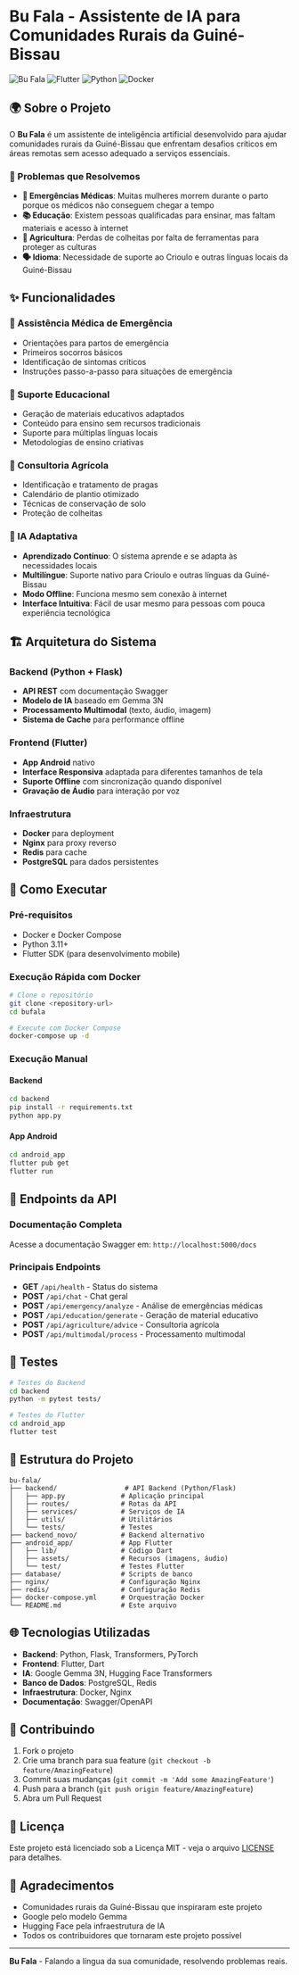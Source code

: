 # Bu Fala - Assistente de IA para Comunidades Rurais da Guiné-Bissau

![Bu Fala](https://img.shields.io/badge/Bu%20Fala-AI%20Assistant-green?style=for-the-badge)
![Flutter](https://img.shields.io/badge/Flutter-02569B?style=for-the-badge&logo=flutter&logoColor=white)
![Python](https://img.shields.io/badge/Python-3776AB?style=for-the-badge&logo=python&logoColor=white)
![Docker](https://img.shields.io/badge/Docker-2496ED?style=for-the-badge&logo=docker&logoColor=white)

## 🌍 Sobre o Projeto

O **Bu Fala** é um assistente de inteligência artificial desenvolvido para ajudar comunidades rurais da Guiné-Bissau que enfrentam desafios críticos em áreas remotas sem acesso adequado a serviços essenciais.

### 🎯 Problemas que Resolvemos

- **🚨 Emergências Médicas**: Muitas mulheres morrem durante o parto porque os médicos não conseguem chegar a tempo
- **📚 Educação**: Existem pessoas qualificadas para ensinar, mas faltam materiais e acesso à internet
- **🌾 Agricultura**: Perdas de colheitas por falta de ferramentas para proteger as culturas
- **🗣️ Idioma**: Necessidade de suporte ao Crioulo e outras línguas locais da Guiné-Bissau

## ✨ Funcionalidades

### 🏥 Assistência Médica de Emergência
- Orientações para partos de emergência
- Primeiros socorros básicos
- Identificação de sintomas críticos
- Instruções passo-a-passo para situações de emergência

### 📖 Suporte Educacional
- Geração de materiais educativos adaptados
- Conteúdo para ensino sem recursos tradicionais
- Suporte para múltiplas línguas locais
- Metodologias de ensino criativas

### 🌱 Consultoria Agrícola
- Identificação e tratamento de pragas
- Calendário de plantio otimizado
- Técnicas de conservação de solo
- Proteção de colheitas

### 🤖 IA Adaptativa
- **Aprendizado Contínuo**: O sistema aprende e se adapta às necessidades locais
- **Multilíngue**: Suporte nativo para Crioulo e outras línguas da Guiné-Bissau
- **Modo Offline**: Funciona mesmo sem conexão à internet
- **Interface Intuitiva**: Fácil de usar mesmo para pessoas com pouca experiência tecnológica

## 🏗️ Arquitetura do Sistema

### Backend (Python + Flask)
- **API REST** com documentação Swagger
- **Modelo de IA** baseado em Gemma 3N
- **Processamento Multimodal** (texto, áudio, imagem)
- **Sistema de Cache** para performance offline

### Frontend (Flutter)
- **App Android** nativo
- **Interface Responsiva** adaptada para diferentes tamanhos de tela
- **Suporte Offline** com sincronização quando disponível
- **Gravação de Áudio** para interação por voz

### Infraestrutura
- **Docker** para deployment
- **Nginx** para proxy reverso
- **Redis** para cache
- **PostgreSQL** para dados persistentes

## 🚀 Como Executar

### Pré-requisitos
- Docker e Docker Compose
- Python 3.11+
- Flutter SDK (para desenvolvimento mobile)

### Execução Rápida com Docker

```bash
# Clone o repositório
git clone <repository-url>
cd bufala

# Execute com Docker Compose
docker-compose up -d
```

### Execução Manual

#### Backend
```bash
cd backend
pip install -r requirements.txt
python app.py
```

#### App Android
```bash
cd android_app
flutter pub get
flutter run
```

## 📱 Endpoints da API

### Documentação Completa
Acesse a documentação Swagger em: `http://localhost:5000/docs`

### Principais Endpoints

- **GET** `/api/health` - Status do sistema
- **POST** `/api/chat` - Chat geral
- **POST** `/api/emergency/analyze` - Análise de emergências médicas
- **POST** `/api/education/generate` - Geração de material educativo
- **POST** `/api/agriculture/advice` - Consultoria agrícola
- **POST** `/api/multimodal/process` - Processamento multimodal

## 🧪 Testes

```bash
# Testes do Backend
cd backend
python -m pytest tests/

# Testes do Flutter
cd android_app
flutter test
```

## 📁 Estrutura do Projeto

```
bu-fala/
├── backend/                 # API Backend (Python/Flask)
│   ├── app.py              # Aplicação principal
│   ├── routes/             # Rotas da API
│   ├── services/           # Serviços de IA
│   ├── utils/              # Utilitários
│   └── tests/              # Testes
├── backend_novo/           # Backend alternativo
├── android_app/            # App Flutter
│   ├── lib/                # Código Dart
│   ├── assets/             # Recursos (imagens, áudio)
│   └── test/               # Testes Flutter
├── database/               # Scripts de banco
├── nginx/                  # Configuração Nginx
├── redis/                  # Configuração Redis
├── docker-compose.yml      # Orquestração Docker
└── README.md               # Este arquivo
```

## 🌐 Tecnologias Utilizadas

- **Backend**: Python, Flask, Transformers, PyTorch
- **Frontend**: Flutter, Dart
- **IA**: Google Gemma 3N, Hugging Face Transformers
- **Banco de Dados**: PostgreSQL, Redis
- **Infraestrutura**: Docker, Nginx
- **Documentação**: Swagger/OpenAPI

## 🤝 Contribuindo

1. Fork o projeto
2. Crie uma branch para sua feature (`git checkout -b feature/AmazingFeature`)
3. Commit suas mudanças (`git commit -m 'Add some AmazingFeature'`)
4. Push para a branch (`git push origin feature/AmazingFeature`)
5. Abra um Pull Request

## 📄 Licença

Este projeto está licenciado sob a Licença MIT - veja o arquivo [LICENSE](LICENSE) para detalhes.

## 🙏 Agradecimentos

- Comunidades rurais da Guiné-Bissau que inspiraram este projeto
- Google pelo modelo Gemma
- Hugging Face pela infraestrutura de IA
- Todos os contribuidores que tornaram este projeto possível

---

**Bu Fala** - Falando a língua da sua comunidade, resolvendo problemas reais.